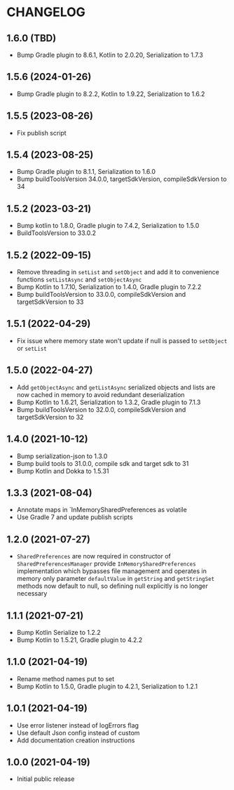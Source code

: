 # CHANGELOG

## 1.6.0 (TBD)
* Bump Gradle plugin to 8.6.1, Kotlin to 2.0.20, Serialization to 1.7.3

## 1.5.6 (2024-01-26)
* Bump Gradle plugin to 8.2.2, Kotlin to 1.9.22, Serialization to 1.6.2

## 1.5.5 (2023-08-26)
* Fix publish script

## 1.5.4 (2023-08-25)
* Bump Gradle plugin to 8.1.1, Serialization to 1.6.0
* Bump buildToolsVersion 34.0.0, targetSdkVersion, compileSdkVersion to 34

## 1.5.2 (2023-03-21)
* Bump kotlin to 1.8.0, Gradle plugin to 7.4.2, Serialization to 1.5.0
* BuildToolsVersion to 33.0.2

## 1.5.2 (2022-09-15)
* Remove threading in `setList` and `setObject` and  add it to convenience functions `setListAsync` and `setObjectAsync`
* Bump Kotlin to 1.7.10, Serialization to 1.4.0, Gradle plugin to 7.2.2
* Bump buildToolsVersion to 33.0.0, compileSdkVersion and targetSdkVersion to 33

## 1.5.1 (2022-04-29)
* Fix issue where memory state won't update if null is passed to `setObject` or `setList`

## 1.5.0 (2022-04-27)
* Add `getObjectAsync` and `getListAsync` serialized objects and lists are now cached in memory to avoid redundant deserialization
* Bump Kotlin to 1.6.21, Serialization to 1.3.2, Gradle plugin to 7.1.3
* Bump buildToolsVersion to 32.0.0, compileSdkVersion and targetSdkVersion to 32

## 1.4.0 (2021-10-12)
* Bump serialization-json to 1.3.0
* Bump build tools to 31.0.0, compile sdk and target sdk to 31
* Bump Kotlin and Dokka to 1.5.31

## 1.3.3 (2021-08-04)
* Annotate maps in `InMemorySharedPreferences as volatile
* Use Gradle 7 and update publish scripts

## 1.2.0 (2021-07-27)
* `SharedPreferences` are now required in constructor of `SharedPreferencesManager` 
provide `InMemorySharedPreferences` implementation which bypasses file management and operates in memory only 
parameter `defaultValue` in `getString` and `getStringSet` methods now default to null, so defining null explicitly is no longer necessary

## 1.1.1 (2021-07-21)
* Bump Kotlin Serialize to 1.2.2
* Bump Kotlin to 1.5.21, Gradle plugin to 4.2.2

## 1.1.0 (2021-04-19)
* Rename method names put to set
* Bump Kotlin to 1.5.0, Gradle plugin to 4.2.1, Serialization to 1.2.1

## 1.0.1 (2021-04-19)
* Use error listener instead of logErrors flag
* Use default Json config instead of custom
* Add documentation creation instructions

## 1.0.0 (2021-04-19)
* Initial public release
